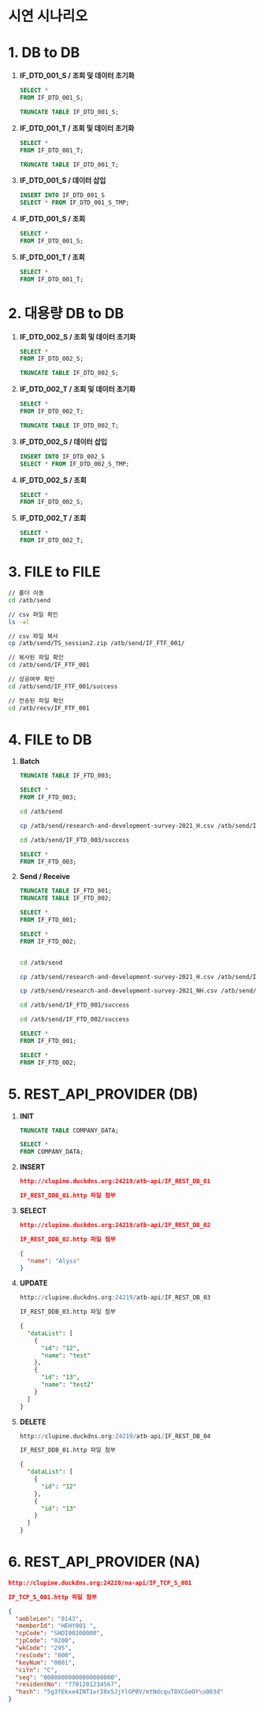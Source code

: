 # 시연 시나리오

# 1. DB to DB

1. **IF_DTD_001_S  / 조회 및 데이터 초기화**
    
    ```sql
    SELECT *
    FROM IF_DTD_001_S;
    
    TRUNCATE TABLE IF_DTD_001_S;
    ```
    
2. **IF_DTD_001_T / 조회 및 데이터 초기화**
    
    ```sql
    SELECT *
    FROM IF_DTD_001_T;
    
    TRUNCATE TABLE IF_DTD_001_T;
    ```
    
3. **IF_DTD_001_S / 데이터 삽입**
    
    ```sql
    INSERT INTO IF_DTD_001_S
    SELECT * FROM IF_DTD_001_S_TMP;
    ```
    
4. **IF_DTD_001_S  / 조회**
    
    ```sql
    SELECT *
    FROM IF_DTD_001_S;
    ```
    
5. **IF_DTD_001_T / 조회**
    
    ```sql
    SELECT *
    FROM IF_DTD_001_T;
    ```
    

# 2. 대용량 DB to DB

1. **IF_DTD_002_S  / 조회 및 데이터 초기화**
    
    ```sql
    SELECT *
    FROM IF_DTD_002_S;
    
    TRUNCATE TABLE IF_DTD_002_S;
    ```
    
2. **IF_DTD_002_T / 조회 및 데이터 초기화**
    
    ```sql
    SELECT *
    FROM IF_DTD_002_T;
    
    TRUNCATE TABLE IF_DTD_002_T;
    ```
    
3. **IF_DTD_002_S / 데이터 삽입**
    
    ```sql
    INSERT INTO IF_DTD_002_S
    SELECT * FROM IF_DTD_002_S_TMP;
    ```
    
4. **IF_DTD_002_S  / 조회**
    
    ```sql
    SELECT *
    FROM IF_DTD_002_S;
    ```
    
5. **IF_DTD_002_T / 조회**
    
    ```sql
    SELECT *
    FROM IF_DTD_002_T;
    ```
    

# 3. FILE to FILE

```bash
// 폴더 이동
cd /atb/send

// csv 파일 확인
ls -al

// csv 파일 복사
cp /atb/send/TS_session2.zip /atb/send/IF_FTF_001/

// 복사된 파일 확인
cd /atb/send/IF_FTF_001

// 성공여부 확인
cd /atb/send/IF_FTF_001/success

// 전송된 파일 확인
cd /atb/recv/IF_FTF_001

```

# 4. FILE to DB

1. **Batch**
    
    ```sql
    TRUNCATE TABLE IF_FTD_003;
    
    SELECT *
    FROM IF_FTD_003;
    ```
    
    ```bash
    cd /atb/send
    
    cp /atb/send/research-and-development-survey-2021_H.csv /atb/send/IF_FTD_003/
    
    cd /atb/send/IF_FTD_003/success
    ```
    
    ```sql
    SELECT *
    FROM IF_FTD_003;
    ```
    
2. **Send / Receive**
    
    ```sql
    TRUNCATE TABLE IF_FTD_001;
    TRUNCATE TABLE IF_FTD_002;
    
    SELECT *
    FROM IF_FTD_001;
    
    SELECT *
    FROM IF_FTD_002;
    ```
    
    ```bash
    
    cd /atb/send
    
    cp /atb/send/research-and-development-survey-2021_H.csv /atb/send/IF_FTD_001/
    
    cp /atb/send/research-and-development-survey-2021_NH.csv /atb/send/IF_FTD_002/
    
    cd /atb/send/IF_FTD_001/success
    
    cd /atb/send/IF_FTD_002/success
    ```
    
    ```sql
    SELECT *
    FROM IF_FTD_001;
    
    SELECT *
    FROM IF_FTD_002;
    ```
    

# 5. REST_API_PROVIDER (DB)

1. **INIT**
    
    ```sql
    TRUNCATE TABLE COMPANY_DATA;
    
    SELECT *
    FROM COMPANY_DATA;
    ```
    
2. **INSERT**
    
    ```json
    http://clupine.duckdns.org:24219/atb-api/IF_REST_DB_01
    
    IF_REST_DDB_01.http 파일 첨부
    ```
    
3. **SELECT**
    
    ```json
    http://clupine.duckdns.org:24219/atb-api/IF_REST_DB_02
    
    IF_REST_DDB_02.http 파일 첨부
    
    {
      "name": "Alyss"
    }
    ```
    
4. **UPDATE**
    
    ```sql
    http://clupine.duckdns.org:24219/atb-api/IF_REST_DB_03
    
    IF_REST_DDB_03.http 파일 첨부
    
    {
      "dataList": [
        {
          "id": "12",
          "name": "test"
        },
        {
          "id": "13",
          "name": "test2"
        }
      ]
    }
    ```
    
5. **DELETE**
    
    ```sql
    http://clupine.duckdns.org:24219/atb-api/IF_REST_DB_04
    
    IF_REST_DDB_01.http 파일 첨부
    
    {
      "dataList": [
        {
          "id": "12"
        },
        {
          "id": "13"
        }
      ]
    }
    ```
    

# 6. REST_API_PROVIDER (NA)

```json
http://clupine.duckdns.org:24220/na-api/IF_TCP_S_001

IF_TCP_S_001.http 파일 첨부

{
  "ambleLen": "0143",
  "memberId": "HEHY001 ",
  "cpCode": "SHDI00200000",
  "jpCode": "0200",
  "wkCode": "295",
  "resCode": "000",
  "keyNum": "0001",
  "ciYn": "C",
  "seq": "00000000000000000000",
  "residentNo": "7701201234567",
  "hash": "5g3fEkxe4INT1vrI0x5JjYlGPBV/mtNdcquT0XCGeOY\u003d"
}
```